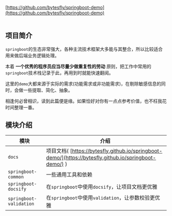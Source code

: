 
[https://github.com/bytesfly/springboot-demo](https://github.com/bytesfly/springboot-demo)  
<img src="https://img.shields.io/github/stars/bytesfly/springboot-demo" data-origin="https://img.shields.io/github/stars/bytesfly/springboot-demo" alt=""> 
<img src="https://img.shields.io/github/forks/bytesfly/springboot-demo" data-origin="https://img.shields.io/github/forks/bytesfly/springboot-demo" alt="">
<img src="https://img.shields.io/github/license/bytesfly/springboot-demo" data-origin="https://img.shields.io/github/license/bytesfly/springboot-demo" alt="">  


## 项目简介

`springboot`的生态非常强大，各种主流技术框架大多能与其整合，所以比较适合用来做后端业务逻辑处理。

本着 **一个优秀的程序员应当尽量少做重复性的劳动** 原则，把工作中常用的`springboot`技术栈记录于此，再用到时就能快速翻阅。 

这里的`demo`大都来源于实际的需求(功能需求或非功能需求)，在剔除敏感信息的同时，会做一些提取、简化、抽象。  

相逢何必曾相识，读到此篇便是缘。如果恰好对你有一点点参考价值，也不枉我花时间整理一番。

## 模块介绍



| 模块                |     介绍                                                                          |
| -------------------|---------------------------------------------------------------------------------- |
| `docs`         |       项目文档( [https://bytesfly.github.io/springboot-demo/](https://bytesfly.github.io/springboot-demo/) )                                            |
| `springboot-common` |     一些通用工具和依赖                                                |
| `springboot-docsify`       |     在`springboot`中使用`docsify`，让项目文档更优雅                                                                     |
| `springboot-validation`        |     在`springboot`中使用`validation`，让参数校验更优雅                                               |


